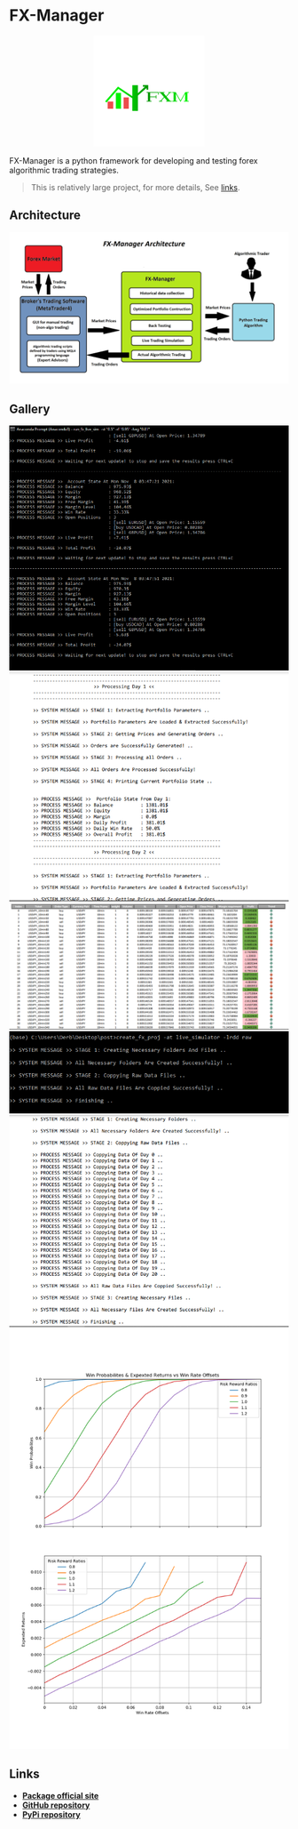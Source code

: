 # FX-Manager

<p align="center">
  <img src="https://github.com/AbdullahBahi/fx-manager/blob/main/docs/assets/mini_logo.png?raw=true"/>
</p>

FX-Manager is a python framework for developing and testing forex algorithmic trading strategies.

> This is relatively large project, for more details, See [links](#links).

## Architecture
![FX-Manager Block Diagram](https://github.com/AbdullahBahi/fx-manager/blob/main/tutorials/assets/getting_started/1.png?raw=true)

## Gallery
![img](https://github.com/AbdullahBahi/My-Portfolio/blob/master/1-%20FXM/3.PNG?raw=true)
![img](https://github.com/AbdullahBahi/My-Portfolio/blob/master/1-%20FXM/5.PNG?raw=true)
![img](https://github.com/AbdullahBahi/My-Portfolio/blob/master/1-%20FXM/4.PNG?raw=true)
![img](https://github.com/AbdullahBahi/My-Portfolio/blob/master/1-%20FXM/2.PNG?raw=true)
![img](https://github.com/AbdullahBahi/My-Portfolio/blob/master/1-%20FXM/6.PNG?raw=true)
![img](https://github.com/AbdullahBahi/My-Portfolio/blob/master/1-%20FXM/7.PNG?raw=true)

## Links
- [**Package official site**](https://fx-manager.readthedocs.io/en/latest/index.html)
- [**GitHub repository**](https://github.com/AbdullahBahi/FX-Manager)
- [**PyPi repository**](https://pypi.org/project/FX-Manager/)